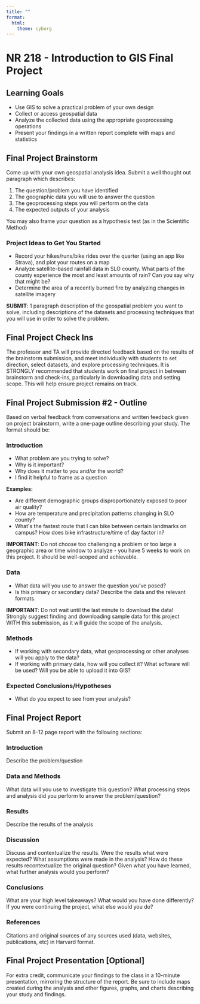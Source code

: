 ```yaml
---
title: ""
format: 
  html:
    theme: cyborg
---
```


# NR 218 - Introduction to GIS Final Project

## Learning Goals

- Use GIS to solve a practical problem of your own design
- Collect or access geospatial data
- Analyze the collected data using the appropriate geoprocessing operations
- Present your findings in a written report complete with maps and statistics

## Final Project Brainstorm

Come up with your own geospatial analysis idea. Submit a well thought out paragraph which describes: 
1. The question/problem you have identified
2. The geographic data you will use to answer the question
3. The geoprocessing steps you will perform on the data
4. The expected outputs of your analysis

You may also frame your question as a hypothesis test (as in the Scientific Method)

### Project Ideas to Get You Started

- Record your hikes/runs/bike rides over the quarter (using an app like Strava), and plot your routes on a map
- Analyze satellite-based rainfall data in SLO county. What parts of the county experience the most and least amounts of rain? Can you say why that might be?
- Determine the area of a recently burned fire by analyzing changes in satellite imagery

**SUBMIT**: 1 paragraph description of the geospatial problem you want to solve, including descriptions of the datasets and processing techniques that you will use in order to solve the problem.

## Final Project Check Ins

The professor and TA will provide directed feedback based on the results of the brainstorm submission, and meet individually with students to set direction, select datasets, and explore processing techniques. It is STRONGLY recommended that students work on final project in between brainstorm and check-ins, particularly in downloading data and setting scope. This will help ensure project remains on track.

## Final Project Submission #2 - Outline

Based on verbal feedback from conversations and written feedback given on project brainstorm, write a one-page outline describing your study. The format should be:

### Introduction
- What problem are you trying to solve?
- Why is it important?
- Why does it matter to you and/or the world?
- I find it helpful to frame as a question

**Examples:**
- Are different demographic groups disproportionately exposed to poor air quality?
- How are temperature and precipitation patterns changing in SLO county?
- What's the fastest route that I can bike between certain landmarks on campus? How does bike infrastructure/time of day factor in?

**IMPORTANT**: Do not choose too challenging a problem or too large a geographic area or time window to analyze - you have 5 weeks to work on this project. It should be well-scoped and achievable.

### Data
- What data will you use to answer the question you've posed?
- Is this primary or secondary data? Describe the data and the relevant formats.

**IMPORTANT**: Do not wait until the last minute to download the data! Strongly suggest finding and downloading sample data for this project WITH this submission, as it will guide the scope of the analysis.

### Methods
- If working with secondary data, what geoprocessing or other analyses will you apply to the data?
- If working with primary data, how will you collect it? What software will be used? Will you be able to upload it into GIS?

### Expected Conclusions/Hypotheses
- What do you expect to see from your analysis?

## Final Project Report

Submit an 8-12 page report with the following sections:

### Introduction
Describe the problem/question

### Data and Methods
What data will you use to investigate this question? What processing steps and analysis did you perform to answer the problem/question?

### Results
Describe the results of the analysis

### Discussion
Discuss and contextualize the results. Were the results what were expected? What assumptions were made in the analysis? How do these results recontextualize the original question? Given what you have learned, what further analysis would you perform?

### Conclusions
What are your high level takeaways? What would you have done differently? If you were continuing the project, what else would you do?

### References
Citations and original sources of any sources used (data, websites, publications, etc) in Harvard format.

## Final Project Presentation [Optional]

For extra credit, communicate your findings to the class in a 10-minute presentation, mirroring the structure of the report. Be sure to include maps created during the analysis and other figures, graphs, and charts describing your study and findings.